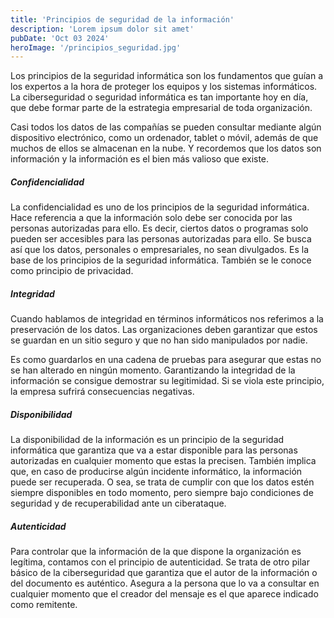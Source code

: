 ```yaml
---
title: 'Principios de seguridad de la información'
description: 'Lorem ipsum dolor sit amet'
pubDate: 'Oct 03 2024'
heroImage: '/principios_seguridad.jpg'
---
```

Los principios de la seguridad informática son los fundamentos que guían a los expertos a la hora de proteger los equipos y los sistemas informáticos. La ciberseguridad o seguridad informática es tan importante hoy en día, que debe formar parte de la estrategia empresarial de toda organización. 

Casi todos los datos de las compañías se pueden consultar mediante algún dispositivo electrónico, como un ordenador, tablet o móvil, además de que muchos de ellos se almacenan en la nube. Y recordemos que los datos son información y la información es el bien más valioso que existe.

##### Confidencialidad
La confidencialidad es uno de los principios de la seguridad informática. Hace referencia a que la información solo debe ser conocida por las personas autorizadas para ello. Es decir, ciertos datos o programas solo pueden ser accesibles para las personas autorizadas para ello. Se busca así que los datos, personales o empresariales, no sean divulgados. Es la base de los principios de la seguridad informática. También se le conoce como principio de privacidad.
##### Integridad
Cuando hablamos de integridad en términos informáticos nos referimos a la preservación de los datos. Las organizaciones deben garantizar que estos se guardan en un sitio seguro y que no han sido manipulados por nadie. 

Es como guardarlos en una cadena de pruebas para asegurar que estas no se han alterado en ningún momento. Garantizando la integridad de la información se consigue demostrar su legitimidad. Si se viola este principio, la empresa sufrirá consecuencias negativas.

##### Disponibilidad
La disponibilidad de la información es un principio de la seguridad informática que garantiza que va a estar disponible para las personas autorizadas en cualquier momento que estas la precisen. También implica que, en caso de producirse algún incidente informático, la información puede ser recuperada. O sea, se trata de cumplir con que los datos estén siempre disponibles en todo momento, pero siempre bajo condiciones de seguridad y de recuperabilidad ante un ciberataque.

##### Autenticidad
Para controlar que la información de la que dispone la organización es legítima, contamos con el principio de autenticidad. Se trata de otro pilar básico de la ciberseguridad que garantiza que el autor de la información o del documento es auténtico. Asegura a la persona que lo va a consultar en cualquier momento que el creador del mensaje es el que aparece indicado como remitente.


